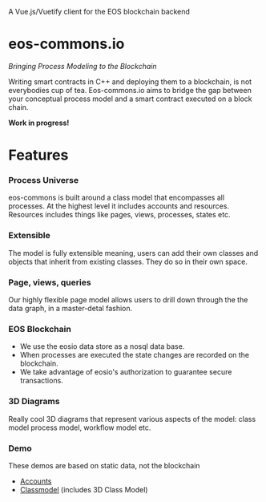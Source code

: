 A Vue.js/Vuetify client for the EOS blockchain backend
# eos-commons.io
*Bringing Process Modeling to the Blockchain*

Writing smart contracts in C++ and deploying them to a blockchain, is not everybodies cup of tea. Eos-commons.io aims to bridge the gap between your conceptual process model and a smart contract executed on a block chain.

**Work in progress!**

# Features
### Process Universe
eos-commons is built around a class model that encompasses all processes. At the highest level it includes accounts and resources. Resources includes things like pages, views, processes, states etc.
### Extensible
The model is fully extensible meaning, users can add their own classes and objects that inherit from existing classes. They do so in their own space. 
### Page, views, queries
Our highly flexible page model allows users to drill down through the the data graph, in a master-detal fashion.
### EOS Blockchain
- We use the eosio data store as a nosql data base.
- When processes are executed the state changes are recorded on the blockchain.
- We take advantage of eosio's authorization to guarantee secure transactions.
### 3D Diagrams
Really cool 3D diagrams that represent various aspects of the model: class model process model, workflow model etc.

### Demo
These demos are based on static data, not the blockchain
- [Accounts](https://gateway.pinata.cloud/ipfs/QmZsAZcoSXNNB7ZqzQFmeGtqbscozwqgguVizsJMfCTGZd/#/.kmghbh3qovtq./bicycleshop1.2kjjzqr2i5o5.1/bicycleshop1.h5syw45c3qg1./4htc3ykicyzj.tet4swafvc2k.)
- [Classmodel](https://gateway.pinata.cloud/ipfs/QmZsAZcoSXNNB7ZqzQFmeGtqbscozwqgguVizsJMfCTGZd/#/.4lk3hxyyfac3./gzthjuyjca4s.24cnex2sayeh.1/gzthjuyjca4s..) (includes 3D Class Model)
